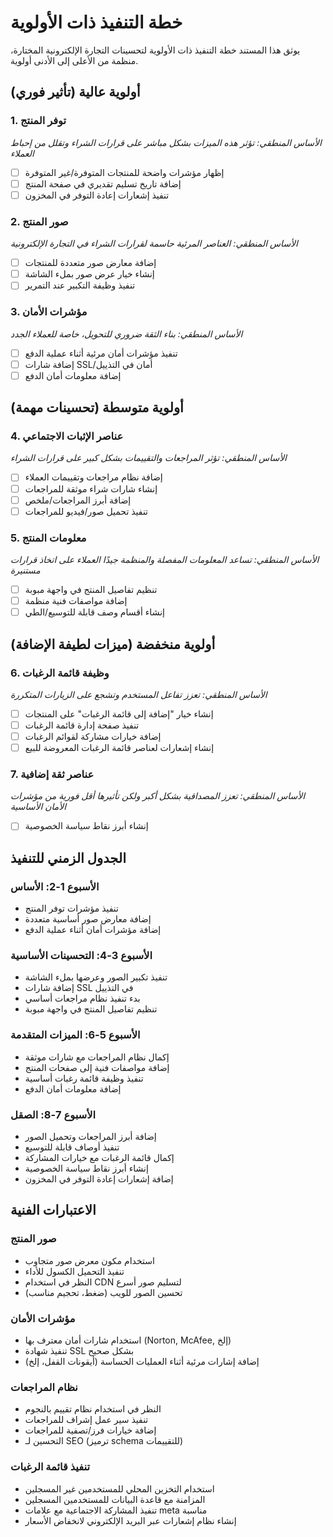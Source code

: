 # خطة التنفيذ ذات الأولوية

يوثق هذا المستند خطة التنفيذ ذات الأولوية لتحسينات التجارة الإلكترونية المختارة، منظمة من الأعلى إلى الأدنى أولوية.

## أولوية عالية (تأثير فوري)

### 1. توفر المنتج
*الأساس المنطقي: تؤثر هذه الميزات بشكل مباشر على قرارات الشراء وتقلل من إحباط العملاء*

- [ ] إظهار مؤشرات واضحة للمنتجات المتوفرة/غير المتوفرة
- [ ] إضافة تاريخ تسليم تقديري في صفحة المنتج
- [ ] تنفيذ إشعارات إعادة التوفر في المخزون

### 2. صور المنتج
*الأساس المنطقي: العناصر المرئية حاسمة لقرارات الشراء في التجارة الإلكترونية*

- [ ] إضافة معارض صور متعددة للمنتجات
- [ ] إنشاء خيار عرض صور بملء الشاشة
- [ ] تنفيذ وظيفة التكبير عند التمرير

### 3. مؤشرات الأمان
*الأساس المنطقي: بناء الثقة ضروري للتحويل، خاصة للعملاء الجدد*

- [ ] تنفيذ مؤشرات أمان مرئية أثناء عملية الدفع
- [ ] إضافة شارات SSL/أمان في التذييل
- [ ] إضافة معلومات أمان الدفع

## أولوية متوسطة (تحسينات مهمة)

### 4. عناصر الإثبات الاجتماعي
*الأساس المنطقي: تؤثر المراجعات والتقييمات بشكل كبير على قرارات الشراء*

- [ ] إضافة نظام مراجعات وتقييمات العملاء
- [ ] إنشاء شارات شراء موثقة للمراجعات
- [ ] إضافة أبرز المراجعات/ملخص
- [ ] تنفيذ تحميل صور/فيديو للمراجعات

### 5. معلومات المنتج
*الأساس المنطقي: تساعد المعلومات المفصلة والمنظمة جيدًا العملاء على اتخاذ قرارات مستنيرة*

- [ ] تنظيم تفاصيل المنتج في واجهة مبوبة
- [ ] إضافة مواصفات فنية منظمة
- [ ] إنشاء أقسام وصف قابلة للتوسيع/الطي

## أولوية منخفضة (ميزات لطيفة الإضافة)

### 6. وظيفة قائمة الرغبات
*الأساس المنطقي: تعزز تفاعل المستخدم وتشجع على الزيارات المتكررة*

- [ ] إنشاء خيار "إضافة إلى قائمة الرغبات" على المنتجات
- [ ] تنفيذ صفحة إدارة قائمة الرغبات
- [ ] إضافة خيارات مشاركة لقوائم الرغبات
- [ ] إنشاء إشعارات لعناصر قائمة الرغبات المعروضة للبيع

### 7. عناصر ثقة إضافية
*الأساس المنطقي: تعزز المصداقية بشكل أكبر ولكن تأثيرها أقل فورية من مؤشرات الأمان الأساسية*

- [ ] إنشاء أبرز نقاط سياسة الخصوصية

## الجدول الزمني للتنفيذ

### الأسبوع 1-2: الأساس
- تنفيذ مؤشرات توفر المنتج
- إضافة معارض صور أساسية متعددة
- إضافة مؤشرات أمان أثناء عملية الدفع

### الأسبوع 3-4: التحسينات الأساسية
- تنفيذ تكبير الصور وعرضها بملء الشاشة
- إضافة شارات SSL في التذييل
- بدء تنفيذ نظام مراجعات أساسي
- تنظيم تفاصيل المنتج في واجهة مبوبة

### الأسبوع 5-6: الميزات المتقدمة
- إكمال نظام المراجعات مع شارات موثقة
- إضافة مواصفات فنية إلى صفحات المنتج
- تنفيذ وظيفة قائمة رغبات أساسية
- إضافة معلومات أمان الدفع

### الأسبوع 7-8: الصقل
- إضافة أبرز المراجعات وتحميل الصور
- تنفيذ أوصاف قابلة للتوسيع
- إكمال قائمة الرغبات مع خيارات المشاركة
- إنشاء أبرز نقاط سياسة الخصوصية
- إضافة إشعارات إعادة التوفر في المخزون

## الاعتبارات الفنية

### صور المنتج
- استخدام مكون معرض صور متجاوب
- تنفيذ التحميل الكسول للأداء
- النظر في استخدام CDN لتسليم صور أسرع
- تحسين الصور للويب (ضغط، تحجيم مناسب)

### مؤشرات الأمان
- استخدام شارات أمان معترف بها (Norton, McAfee, إلخ)
- تنفيذ شهادة SSL بشكل صحيح
- إضافة إشارات مرئية أثناء العمليات الحساسة (أيقونات القفل، إلخ)

### نظام المراجعات
- النظر في استخدام نظام تقييم بالنجوم
- تنفيذ سير عمل إشراف للمراجعات
- إضافة خيارات فرز/تصفية للمراجعات
- التحسين لـ SEO (ترميز schema للتقييمات)

### تنفيذ قائمة الرغبات
- استخدام التخزين المحلي للمستخدمين غير المسجلين
- المزامنة مع قاعدة البيانات للمستخدمين المسجلين
- تنفيذ المشاركة الاجتماعية مع علامات meta مناسبة
- إنشاء نظام إشعارات عبر البريد الإلكتروني لانخفاض الأسعار
